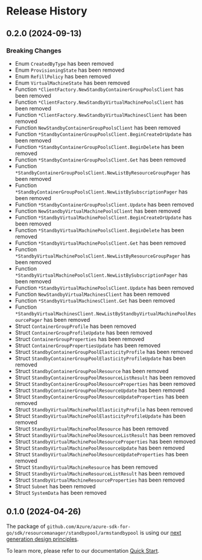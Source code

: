 # Release History

## 0.2.0 (2024-09-13)
### Breaking Changes

- Enum `CreatedByType` has been removed
- Enum `ProvisioningState` has been removed
- Enum `RefillPolicy` has been removed
- Enum `VirtualMachineState` has been removed
- Function `*ClientFactory.NewStandbyContainerGroupPoolsClient` has been removed
- Function `*ClientFactory.NewStandbyVirtualMachinePoolsClient` has been removed
- Function `*ClientFactory.NewStandbyVirtualMachinesClient` has been removed
- Function `NewStandbyContainerGroupPoolsClient` has been removed
- Function `*StandbyContainerGroupPoolsClient.BeginCreateOrUpdate` has been removed
- Function `*StandbyContainerGroupPoolsClient.BeginDelete` has been removed
- Function `*StandbyContainerGroupPoolsClient.Get` has been removed
- Function `*StandbyContainerGroupPoolsClient.NewListByResourceGroupPager` has been removed
- Function `*StandbyContainerGroupPoolsClient.NewListBySubscriptionPager` has been removed
- Function `*StandbyContainerGroupPoolsClient.Update` has been removed
- Function `NewStandbyVirtualMachinePoolsClient` has been removed
- Function `*StandbyVirtualMachinePoolsClient.BeginCreateOrUpdate` has been removed
- Function `*StandbyVirtualMachinePoolsClient.BeginDelete` has been removed
- Function `*StandbyVirtualMachinePoolsClient.Get` has been removed
- Function `*StandbyVirtualMachinePoolsClient.NewListByResourceGroupPager` has been removed
- Function `*StandbyVirtualMachinePoolsClient.NewListBySubscriptionPager` has been removed
- Function `*StandbyVirtualMachinePoolsClient.Update` has been removed
- Function `NewStandbyVirtualMachinesClient` has been removed
- Function `*StandbyVirtualMachinesClient.Get` has been removed
- Function `*StandbyVirtualMachinesClient.NewListByStandbyVirtualMachinePoolResourcePager` has been removed
- Struct `ContainerGroupProfile` has been removed
- Struct `ContainerGroupProfileUpdate` has been removed
- Struct `ContainerGroupProperties` has been removed
- Struct `ContainerGroupPropertiesUpdate` has been removed
- Struct `StandbyContainerGroupPoolElasticityProfile` has been removed
- Struct `StandbyContainerGroupPoolElasticityProfileUpdate` has been removed
- Struct `StandbyContainerGroupPoolResource` has been removed
- Struct `StandbyContainerGroupPoolResourceListResult` has been removed
- Struct `StandbyContainerGroupPoolResourceProperties` has been removed
- Struct `StandbyContainerGroupPoolResourceUpdate` has been removed
- Struct `StandbyContainerGroupPoolResourceUpdateProperties` has been removed
- Struct `StandbyVirtualMachinePoolElasticityProfile` has been removed
- Struct `StandbyVirtualMachinePoolElasticityProfileUpdate` has been removed
- Struct `StandbyVirtualMachinePoolResource` has been removed
- Struct `StandbyVirtualMachinePoolResourceListResult` has been removed
- Struct `StandbyVirtualMachinePoolResourceProperties` has been removed
- Struct `StandbyVirtualMachinePoolResourceUpdate` has been removed
- Struct `StandbyVirtualMachinePoolResourceUpdateProperties` has been removed
- Struct `StandbyVirtualMachineResource` has been removed
- Struct `StandbyVirtualMachineResourceListResult` has been removed
- Struct `StandbyVirtualMachineResourceProperties` has been removed
- Struct `Subnet` has been removed
- Struct `SystemData` has been removed


## 0.1.0 (2024-04-26)

The package of `github.com/Azure/azure-sdk-for-go/sdk/resourcemanager/standbypool/armstandbypool` is using our [next generation design principles](https://azure.github.io/azure-sdk/general_introduction.html).

To learn more, please refer to our documentation [Quick Start](https://aka.ms/azsdk/go/mgmt).